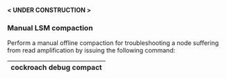 
**< UNDER CONSTRUCTION >**

### Manual LSM compaction

Perform a manual offline compaction for troubleshooting a node suffering from read amplification by issuing the following command:

| cockroach debug compact |
| --- |



